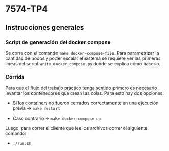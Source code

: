 # 7574-TP4

## Instrucciones generales 

### Script de generación del docker compose

Se corre con el comando `make docker-compose-file`. Para parametrizar la cantidad de nodos y poder escalar el sistema se requiere ver las primeras lineas del script `write_docker_compose.py` donde se explica cómo hacerlo.

### Corrida

Para que el flujo del trabajo práctico tenga sentido primero es necesario levantar los contenedores que crean las colas. Para esto hay dos opciones:

- Si los containers no fueron cerrados correctamente en una ejecución previa -> `make restart`

- Caso contrario -> `make docker-compose-up`

Luego, para correr  el cliente que lee los archivos correr el siguiente comando:

- `./run.sh`
